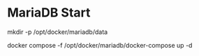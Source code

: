 # MariaDB Start

mkdir -p /opt/docker/mariadb/data

docker compose -f /opt/docker/mariadb/docker-compose up -d
